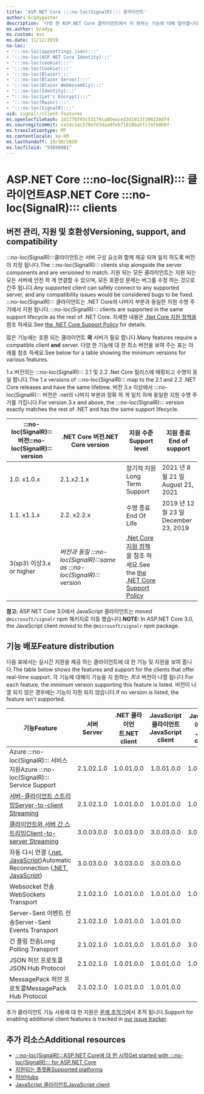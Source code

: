 ```yaml
---
title: 'ASP.NET Core :::no-loc(SignalR)::: 클라이언트'
author: bradygaster
description: '다양 한 ASP.NET Core 클라이언트에서 지 원하는 기능에 대해 알아봅니다 :::no-loc(SignalR)::: .'
ms.author: bradyg
ms.custom: mvc
ms.date: 11/12/2019
no-loc:
- ':::no-loc(appsettings.json):::'
- ':::no-loc(ASP.NET Core Identity):::'
- ':::no-loc(cookie):::'
- ':::no-loc(Cookie):::'
- ':::no-loc(Blazor):::'
- ':::no-loc(Blazor Server):::'
- ':::no-loc(Blazor WebAssembly):::'
- ':::no-loc(Identity):::'
- ":::no-loc(Let's Encrypt):::"
- ':::no-loc(Razor):::'
- ':::no-loc(SignalR):::'
uid: signalr/client-features
ms.openlocfilehash: 1d1778f95c53179ca05eaced3d1913f208220df4
ms.sourcegitcommit: ca34c1ac578e7d3daa0febf1810ba5fc74f60bbf
ms.translationtype: MT
ms.contentlocale: ko-KR
ms.lasthandoff: 10/30/2020
ms.locfileid: "93050981"
---
```

# <a name="aspnet-core-no-locsignalr-clients"></a><span data-ttu-id="68cb7-103">ASP.NET Core :::no-loc(SignalR)::: 클라이언트</span><span class="sxs-lookup"><span data-stu-id="68cb7-103">ASP.NET Core :::no-loc(SignalR)::: clients</span></span>

## <a name="versioning-support-and-compatibility"></a><span data-ttu-id="68cb7-104">버전 관리, 지원 및 호환성</span><span class="sxs-lookup"><span data-stu-id="68cb7-104">Versioning, support, and compatibility</span></span>

<span data-ttu-id="68cb7-105">:::no-loc(SignalR):::클라이언트는 서버 구성 요소와 함께 제공 되며 일치 하도록 버전이 지정 됩니다.</span><span class="sxs-lookup"><span data-stu-id="68cb7-105">The :::no-loc(SignalR)::: clients ship alongside the server components and are versioned to match.</span></span> <span data-ttu-id="68cb7-106">지원 되는 모든 클라이언트는 지원 되는 모든 서버에 안전 하 게 연결할 수 있으며, 모든 호환성 문제는 버그를 수정 하는 것으로 간주 됩니다.</span><span class="sxs-lookup"><span data-stu-id="68cb7-106">Any supported client can safely connect to any supported server, and any compatibility issues would be considered bugs to be fixed.</span></span> <span data-ttu-id="68cb7-107">:::no-loc(SignalR)::: 클라이언트는 .NET Core의 나머지 부분과 동일한 지원 수명 주기에서 지원 됩니다.</span><span class="sxs-lookup"><span data-stu-id="68cb7-107">:::no-loc(SignalR)::: clients are supported in the same support lifecycle as the rest of .NET Core.</span></span> <span data-ttu-id="68cb7-108">자세한 내용은 [.Net Core 지원 정책을](https://dotnet.microsoft.com/platform/support/policy/dotnet-core) 참조 하세요.</span><span class="sxs-lookup"><span data-stu-id="68cb7-108">See [the .NET Core Support Policy](https://dotnet.microsoft.com/platform/support/policy/dotnet-core) for details.</span></span>

<span data-ttu-id="68cb7-109">많은 기능에는 호환 되는 클라이언트 **와** 서버가 필요 합니다.</span><span class="sxs-lookup"><span data-stu-id="68cb7-109">Many features require a compatible client **and** server.</span></span> <span data-ttu-id="68cb7-110">다양 한 기능에 대 한 최소 버전을 보여 주는 표는 아래를 참조 하세요.</span><span class="sxs-lookup"><span data-stu-id="68cb7-110">See below for a table showing the minimum versions for various features.</span></span>

<span data-ttu-id="68cb7-111">1.x 버전의는 :::no-loc(SignalR)::: 2.1 및 2.2 .Net Core 릴리스에 매핑되고 수명이 동일 합니다.</span><span class="sxs-lookup"><span data-stu-id="68cb7-111">The 1.x versions of :::no-loc(SignalR)::: map to the 2.1 and 2.2 .NET Core releases and have the same lifetime.</span></span> <span data-ttu-id="68cb7-112">버전 3.x 이상에서 :::no-loc(SignalR)::: 버전은 .net의 나머지 부분과 정확 하 게 일치 하며 동일한 지원 수명 주기를 가집니다.</span><span class="sxs-lookup"><span data-stu-id="68cb7-112">For version 3.x and above, the :::no-loc(SignalR)::: version exactly matches the rest of .NET and has the same support lifecycle.</span></span>

| <span data-ttu-id="68cb7-113">:::no-loc(SignalR)::: 버전</span><span class="sxs-lookup"><span data-stu-id="68cb7-113">:::no-loc(SignalR)::: version</span></span> | <span data-ttu-id="68cb7-114">.NET Core 버전</span><span class="sxs-lookup"><span data-stu-id="68cb7-114">.NET Core version</span></span> | <span data-ttu-id="68cb7-115">지원 수준</span><span class="sxs-lookup"><span data-stu-id="68cb7-115">Support level</span></span> | <span data-ttu-id="68cb7-116">지원 종료</span><span class="sxs-lookup"><span data-stu-id="68cb7-116">End of support</span></span> |
| - | - | - | - |
| <span data-ttu-id="68cb7-117">1.0. x</span><span class="sxs-lookup"><span data-stu-id="68cb7-117">1.0.x</span></span> | <span data-ttu-id="68cb7-118">2.1.x</span><span class="sxs-lookup"><span data-stu-id="68cb7-118">2.1.x</span></span> | <span data-ttu-id="68cb7-119">장기적 지원</span><span class="sxs-lookup"><span data-stu-id="68cb7-119">Long Term Support</span></span> | <span data-ttu-id="68cb7-120">2021 년 8 월 21 일</span><span class="sxs-lookup"><span data-stu-id="68cb7-120">August 21, 2021</span></span> |
| <span data-ttu-id="68cb7-121">1.1. x</span><span class="sxs-lookup"><span data-stu-id="68cb7-121">1.1.x</span></span> | <span data-ttu-id="68cb7-122">2.2. x</span><span class="sxs-lookup"><span data-stu-id="68cb7-122">2.2.x</span></span> | <span data-ttu-id="68cb7-123">수명 종료</span><span class="sxs-lookup"><span data-stu-id="68cb7-123">End Of Life</span></span> | <span data-ttu-id="68cb7-124">2019 년 12 월 23 일</span><span class="sxs-lookup"><span data-stu-id="68cb7-124">December 23, 2019</span></span> |
| <span data-ttu-id="68cb7-125">3(sp3) 이상</span><span class="sxs-lookup"><span data-stu-id="68cb7-125">3.x or higher</span></span> | <span data-ttu-id="68cb7-126">*버전과 동일 :::no-loc(SignalR):::*</span><span class="sxs-lookup"><span data-stu-id="68cb7-126">*same as :::no-loc(SignalR)::: version*</span></span> | <span data-ttu-id="68cb7-127">[.Net Core 지원 정책](https://dotnet.microsoft.com/platform/support/policy/dotnet-core) 을 참조 하세요.</span><span class="sxs-lookup"><span data-stu-id="68cb7-127">See the [the .NET Core Support Policy](https://dotnet.microsoft.com/platform/support/policy/dotnet-core)</span></span> |

<span data-ttu-id="68cb7-128">**참고:** ASP.NET Core 3.0에서 JavaScript 클라이언트는 *moved* `@microsoft/signalr` npm 패키지로 이동 했습니다.</span><span class="sxs-lookup"><span data-stu-id="68cb7-128">**NOTE:** In ASP.NET Core 3.0, the JavaScript client *moved* to the `@microsoft/signalr` npm package.</span></span>

## <a name="feature-distribution"></a><span data-ttu-id="68cb7-129">기능 배포</span><span class="sxs-lookup"><span data-stu-id="68cb7-129">Feature distribution</span></span>

<span data-ttu-id="68cb7-130">다음 표에서는 실시간 지원을 제공 하는 클라이언트에 대 한 기능 및 지원을 보여 줍니다.</span><span class="sxs-lookup"><span data-stu-id="68cb7-130">The table below shows the features and support for the clients that offer real-time support.</span></span> <span data-ttu-id="68cb7-131">각 기능에 대해이 기능을 지 원하는 *최소* 버전이 나열 됩니다.</span><span class="sxs-lookup"><span data-stu-id="68cb7-131">For each feature, the *minimum* version supporting this feature is listed.</span></span> <span data-ttu-id="68cb7-132">버전이 나열 되지 않은 경우에는 기능이 지원 되지 않습니다.</span><span class="sxs-lookup"><span data-stu-id="68cb7-132">If no version is listed, the feature isn't supported.</span></span>

| <span data-ttu-id="68cb7-133">기능</span><span class="sxs-lookup"><span data-stu-id="68cb7-133">Feature</span></span> | <span data-ttu-id="68cb7-134">서버</span><span class="sxs-lookup"><span data-stu-id="68cb7-134">Server</span></span> | <span data-ttu-id="68cb7-135">.NET 클라이언트</span><span class="sxs-lookup"><span data-stu-id="68cb7-135">.NET client</span></span> | <span data-ttu-id="68cb7-136">JavaScript 클라이언트</span><span class="sxs-lookup"><span data-stu-id="68cb7-136">JavaScript client</span></span> | <span data-ttu-id="68cb7-137">Java 클라이언트</span><span class="sxs-lookup"><span data-stu-id="68cb7-137">Java client</span></span> |
| ---- | :-: | :-: | :-: | :-: |
| <span data-ttu-id="68cb7-138">Azure :::no-loc(SignalR)::: 서비스 지원</span><span class="sxs-lookup"><span data-stu-id="68cb7-138">Azure :::no-loc(SignalR)::: Service Support</span></span> |<span data-ttu-id="68cb7-139">2.1.0</span><span class="sxs-lookup"><span data-stu-id="68cb7-139">2.1.0</span></span>|<span data-ttu-id="68cb7-140">1.0.0</span><span class="sxs-lookup"><span data-stu-id="68cb7-140">1.0.0</span></span>|<span data-ttu-id="68cb7-141">1.0.0</span><span class="sxs-lookup"><span data-stu-id="68cb7-141">1.0.0</span></span>|<span data-ttu-id="68cb7-142">1.0.0</span><span class="sxs-lookup"><span data-stu-id="68cb7-142">1.0.0</span></span>|
| [<span data-ttu-id="68cb7-143">서버-클라이언트 스트리밍</span><span class="sxs-lookup"><span data-stu-id="68cb7-143">Server-to-client Streaming</span></span>](xref:signalr/streaming)          |<span data-ttu-id="68cb7-144">2.1.0</span><span class="sxs-lookup"><span data-stu-id="68cb7-144">2.1.0</span></span>|<span data-ttu-id="68cb7-145">1.0.0</span><span class="sxs-lookup"><span data-stu-id="68cb7-145">1.0.0</span></span>|<span data-ttu-id="68cb7-146">1.0.0</span><span class="sxs-lookup"><span data-stu-id="68cb7-146">1.0.0</span></span>|<span data-ttu-id="68cb7-147">1.0.0</span><span class="sxs-lookup"><span data-stu-id="68cb7-147">1.0.0</span></span>|
| [<span data-ttu-id="68cb7-148">클라이언트와 서버 간 스트리밍</span><span class="sxs-lookup"><span data-stu-id="68cb7-148">Client-to-server Streaming</span></span>](xref:signalr/streaming)          |<span data-ttu-id="68cb7-149">3.0.0</span><span class="sxs-lookup"><span data-stu-id="68cb7-149">3.0.0</span></span>|<span data-ttu-id="68cb7-150">3.0.0</span><span class="sxs-lookup"><span data-stu-id="68cb7-150">3.0.0</span></span>|<span data-ttu-id="68cb7-151">3.0.0</span><span class="sxs-lookup"><span data-stu-id="68cb7-151">3.0.0</span></span>|<span data-ttu-id="68cb7-152">3.0.0</span><span class="sxs-lookup"><span data-stu-id="68cb7-152">3.0.0</span></span>|
| <span data-ttu-id="68cb7-153">자동 다시 연결 ([.net](./dotnet-client.md?tabs=visual-studio&view=aspnetcore-3.0#handle-lost-connection), [JavaScript](./javascript-client.md?view=aspnetcore-3.0#reconnect-clients))</span><span class="sxs-lookup"><span data-stu-id="68cb7-153">Automatic Reconnection ([.NET](./dotnet-client.md?tabs=visual-studio&view=aspnetcore-3.0#handle-lost-connection), [JavaScript](./javascript-client.md?view=aspnetcore-3.0#reconnect-clients))</span></span>          |<span data-ttu-id="68cb7-154">3.0.0</span><span class="sxs-lookup"><span data-stu-id="68cb7-154">3.0.0</span></span>|<span data-ttu-id="68cb7-155">3.0.0</span><span class="sxs-lookup"><span data-stu-id="68cb7-155">3.0.0</span></span>|<span data-ttu-id="68cb7-156">3.0.0</span><span class="sxs-lookup"><span data-stu-id="68cb7-156">3.0.0</span></span>|❌|
| <span data-ttu-id="68cb7-157">Websocket 전송</span><span class="sxs-lookup"><span data-stu-id="68cb7-157">WebSockets Transport</span></span> |<span data-ttu-id="68cb7-158">2.1.0</span><span class="sxs-lookup"><span data-stu-id="68cb7-158">2.1.0</span></span>|<span data-ttu-id="68cb7-159">1.0.0</span><span class="sxs-lookup"><span data-stu-id="68cb7-159">1.0.0</span></span>|<span data-ttu-id="68cb7-160">1.0.0</span><span class="sxs-lookup"><span data-stu-id="68cb7-160">1.0.0</span></span>|<span data-ttu-id="68cb7-161">1.0.0</span><span class="sxs-lookup"><span data-stu-id="68cb7-161">1.0.0</span></span>|
| <span data-ttu-id="68cb7-162">Server-Sent 이벤트 전송</span><span class="sxs-lookup"><span data-stu-id="68cb7-162">Server-Sent Events Transport</span></span> |<span data-ttu-id="68cb7-163">2.1.0</span><span class="sxs-lookup"><span data-stu-id="68cb7-163">2.1.0</span></span>|<span data-ttu-id="68cb7-164">1.0.0</span><span class="sxs-lookup"><span data-stu-id="68cb7-164">1.0.0</span></span>|<span data-ttu-id="68cb7-165">1.0.0</span><span class="sxs-lookup"><span data-stu-id="68cb7-165">1.0.0</span></span>|❌|
| <span data-ttu-id="68cb7-166">긴 폴링 전송</span><span class="sxs-lookup"><span data-stu-id="68cb7-166">Long Polling Transport</span></span> |<span data-ttu-id="68cb7-167">2.1.0</span><span class="sxs-lookup"><span data-stu-id="68cb7-167">2.1.0</span></span>|<span data-ttu-id="68cb7-168">1.0.0</span><span class="sxs-lookup"><span data-stu-id="68cb7-168">1.0.0</span></span>|<span data-ttu-id="68cb7-169">1.0.0</span><span class="sxs-lookup"><span data-stu-id="68cb7-169">1.0.0</span></span>|<span data-ttu-id="68cb7-170">3.0.0</span><span class="sxs-lookup"><span data-stu-id="68cb7-170">3.0.0</span></span>|
| <span data-ttu-id="68cb7-171">JSON 허브 프로토콜</span><span class="sxs-lookup"><span data-stu-id="68cb7-171">JSON Hub Protocol</span></span> |<span data-ttu-id="68cb7-172">2.1.0</span><span class="sxs-lookup"><span data-stu-id="68cb7-172">2.1.0</span></span>|<span data-ttu-id="68cb7-173">1.0.0</span><span class="sxs-lookup"><span data-stu-id="68cb7-173">1.0.0</span></span>|<span data-ttu-id="68cb7-174">1.0.0</span><span class="sxs-lookup"><span data-stu-id="68cb7-174">1.0.0</span></span>|<span data-ttu-id="68cb7-175">1.0.0</span><span class="sxs-lookup"><span data-stu-id="68cb7-175">1.0.0</span></span>|
| <span data-ttu-id="68cb7-176">MessagePack 허브 프로토콜</span><span class="sxs-lookup"><span data-stu-id="68cb7-176">MessagePack Hub Protocol</span></span> |<span data-ttu-id="68cb7-177">2.1.0</span><span class="sxs-lookup"><span data-stu-id="68cb7-177">2.1.0</span></span>|<span data-ttu-id="68cb7-178">1.0.0</span><span class="sxs-lookup"><span data-stu-id="68cb7-178">1.0.0</span></span>|<span data-ttu-id="68cb7-179">1.0.0</span><span class="sxs-lookup"><span data-stu-id="68cb7-179">1.0.0</span></span>|❌|

<span data-ttu-id="68cb7-180">추가 클라이언트 기능 사용에 대 한 지원은 [문제 추적기](https://github.com/dotnet/AspNetCore/issues)에서 추적 됩니다.</span><span class="sxs-lookup"><span data-stu-id="68cb7-180">Support for enabling additional client features is tracked in [our issue tracker](https://github.com/dotnet/AspNetCore/issues).</span></span>

## <a name="additional-resources"></a><span data-ttu-id="68cb7-181">추가 리소스</span><span class="sxs-lookup"><span data-stu-id="68cb7-181">Additional resources</span></span>

* [<span data-ttu-id="68cb7-182">:::no-loc(SignalR):::ASP.NET Core에 대 한 시작</span><span class="sxs-lookup"><span data-stu-id="68cb7-182">Get started with :::no-loc(SignalR)::: for ASP.NET Core</span></span>](xref:tutorials/signalr)
* [<span data-ttu-id="68cb7-183">지원되는 플랫폼</span><span class="sxs-lookup"><span data-stu-id="68cb7-183">Supported platforms</span></span>](xref:signalr/supported-platforms)
* [<span data-ttu-id="68cb7-184">허브</span><span class="sxs-lookup"><span data-stu-id="68cb7-184">Hubs</span></span>](xref:signalr/hubs)
* [<span data-ttu-id="68cb7-185">JavaScript 클라이언트</span><span class="sxs-lookup"><span data-stu-id="68cb7-185">JavaScript client</span></span>](xref:signalr/javascript-client)